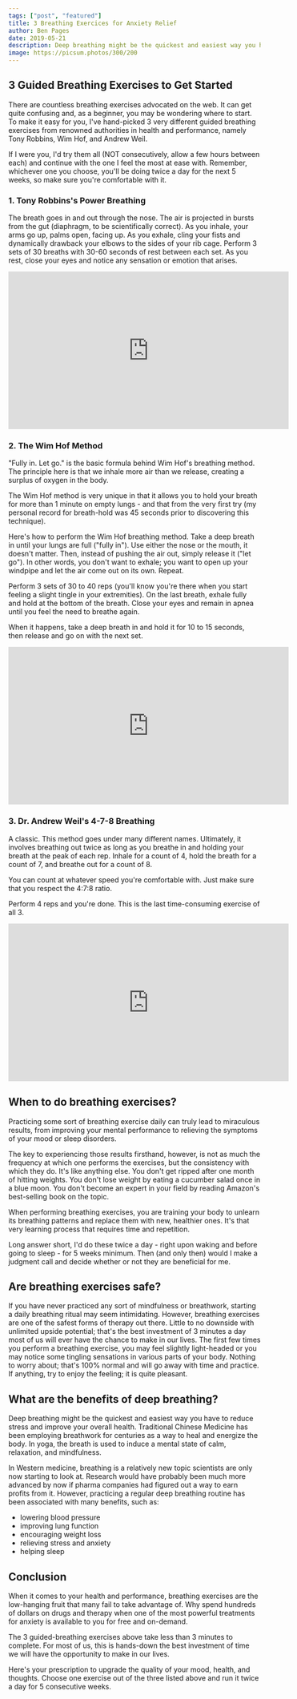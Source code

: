 ```yaml
---
tags: ["post", "featured"]
title: 3 Breathing Exercices for Anxiety Relief
author: Ben Pages
date: 2019-05-21
description: Deep breathing might be the quickest and easiest way you have to reduce stress and improve your overall health. Here are 3 breathing techniques to know and practice daily.
image: https://picsum.photos/300/200
---
```


## 3 Guided Breathing Exercises to Get Started

There are countless breathing exercises advocated on the web. It can get quite confusing and, as a beginner, you may be wondering where to start.
To make it easy for you, I've hand-picked 3 very different guided breathing exercises from renowned authorities in health and performance, namely Tony Robbins, Wim Hof, and Andrew Weil.

If I were you, I'd try them all (NOT consecutively, allow a few hours between each) and continue with the one I feel the most at ease with. Remember, whichever one you choose, you'll be doing twice a day for the next 5 weeks, so make sure you're comfortable with it.

### 1. Tony Robbins's Power Breathing

The breath goes in and out through the nose. The air is projected in bursts from the gut (diaphragm, to be scientifically correct). As you inhale, your arms go up, palms open, facing up. As you exhale, cling your fists and dynamically drawback your elbows to the sides of your rib cage.
Perform 3 sets of 30 breaths with 30-60 seconds of rest between each set. As you rest, close your eyes and notice any sensation or emotion that arises.

<iframe src="https://www.youtube.com/embed/yJ8TTMfhIfo?start=3400" width="560" height="315" frameborder="0" allowfullscreen="allowfullscreen"></iframe>


### 2. The Wim Hof Method

"Fully in. Let go." is the basic formula behind Wim Hof's breathing method. The principle here is that we inhale more air than we release, creating a surplus of oxygen in the body.

The Wim Hof method is very unique in that it allows you to hold your breath for more than 1 minute on empty lungs - and that from the very first try (my personal record for breath-hold was 45 seconds prior to discovering this technique).

Here's how to perform the Wim Hof breathing method. Take a deep breath in until your lungs are full ("fully in"). Use either the nose or the mouth, it doesn't matter. Then, instead of pushing the air out, simply release it ("let go"). In other words, you don't want to exhale; you want to open up your windpipe and let the air come out on its own. Repeat.

Perform 3 sets of 30 to 40 reps (you'll know you're there when you start feeling a slight tingle in your extremities). On the last breath, exhale fully and hold at the bottom of the breath. Close your eyes and remain in apnea until you feel the need to breathe again.

When it happens, take a deep breath in and hold it for 10 to 15 seconds, then release and go on with the next set.

<iframe src="https://www.youtube.com/embed/3Y8Jk1FUv_o?start=24" width="560" height="315" frameborder="0" allowfullscreen="allowfullscreen"></iframe>

### 3. Dr. Andrew Weil's 4-7-8 Breathing

A classic. This method goes under many different names. Ultimately, it involves breathing out twice as long as you breathe in and holding your breath at the peak of each rep.
Inhale for a count of 4, hold the breath for a count of 7, and breathe out for a count of 8.

You can count at whatever speed you're comfortable with. Just make sure that you respect the 4:7:8 ratio.

Perform 4 reps and you're done. This is the last time-consuming exercise of all 3.

<iframe src="https://www.youtube.com/embed/gz4G31LGyog?start=52" width="560" height="315" frameborder="0" allowfullscreen="allowfullscreen"></iframe>

## When to do breathing exercises?

Practicing some sort of breathing exercise daily can truly lead to miraculous results, from improving your mental performance to relieving the symptoms of your mood or sleep disorders.

The key to experiencing those results firsthand, however, is not as much the frequency at which one performs the exercises, but the consistency with which they do.
It's like anything else. You don't get ripped after one month of hitting weights. You don't lose weight by eating a cucumber salad once in a blue moon. You don't become an expert in your field by reading Amazon's best-selling book on the topic.

When performing breathing exercises, you are training your body to unlearn its breathing patterns and replace them with new, healthier ones. It's that very learning process that requires time and repetition.

Long answer short, I'd do these twice a day - right upon waking and before going to sleep - for 5 weeks minimum. Then (and only then) would I make a judgment call and decide whether or not they are beneficial for me.

## Are breathing exercises safe?

If you have never practiced any sort of mindfulness or breathwork, starting a daily breathing ritual may seem intimidating. However, breathing exercises are one of the safest forms of therapy out there. Little to no downside with unlimited upside potential; that's the best investment of 3 minutes a day most of us will ever have the chance to make in our lives.
The first few times you perform a breathing exercise, you may feel slightly light-headed or you may notice some tingling sensations in various parts of your body. Nothing to worry about; that's 100% normal and will go away with time and practice. If anything, try to enjoy the feeling; it is quite pleasant.

## What are the benefits of deep breathing?

Deep breathing might be the quickest and easiest way you have to reduce stress and improve your overall health. Traditional Chinese Medicine has been employing breathwork for centuries as a way to heal and energize the body. In yoga, the breath is used to induce a mental state of calm, relaxation, and mindfulness.

In Western medicine, breathing is a relatively new topic scientists are only now starting to look at. Research would have probably been much more advanced by now if pharma companies had figured out a way to earn profits from it. However, practicing a regular deep breathing routine has been associated with many benefits, such as:
- lowering blood pressure
- improving lung function
- encouraging weight loss
- relieving stress and anxiety
- helping sleep

## Conclusion

When it comes to your health and performance, breathing exercises are the low-hanging fruit that many fail to take advantage of. Why spend hundreds of dollars on drugs and therapy when one of the most powerful treatments for anxiety is available to you for free and on-demand.

The 3 guided-breathing exercises above take less than 3 minutes to complete. For most of us, this is hands-down the best investment of time we will have the opportunity to make in our lives.

Here's your prescription to upgrade the quality of your mood, health, and thoughts. Choose one exercise out of the three listed above and run it twice a day for 5 consecutive weeks.